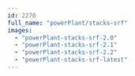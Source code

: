 ```yaml
---
id: 2270
full_name: "powerPlant/stacks-srf"
images: 
  - "powerPlant-stacks-srf-2.0"
  - "powerPlant-stacks-srf-2.1"
  - "powerPlant-stacks-srf-2.2"
  - "powerPlant-stacks-srf-latest"
---
```

